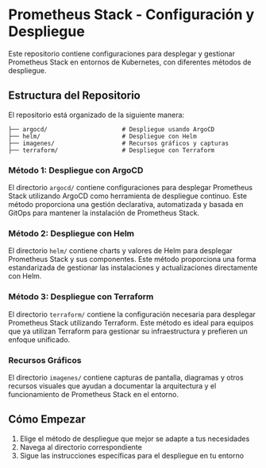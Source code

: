 # Prometheus Stack - Configuración y Despliegue

Este repositorio contiene configuraciones para desplegar y gestionar Prometheus Stack en entornos de Kubernetes, con diferentes métodos de despliegue.

## Estructura del Repositorio
El repositorio está organizado de la siguiente manera:
```
├── argocd/                     # Despliegue usando ArgoCD
├── helm/                       # Despliegue con Helm
├── imagenes/                   # Recursos gráficos y capturas
├── terraform/                  # Despliegue con Terraform
```

### Método 1: Despliegue con ArgoCD
El directorio `argocd/` contiene configuraciones para desplegar Prometheus Stack utilizando ArgoCD como herramienta de despliegue continuo. Este método proporciona una gestión declarativa, automatizada y basada en GitOps para mantener la instalación de Prometheus Stack.

### Método 2: Despliegue con Helm
El directorio `helm/` contiene charts y valores de Helm para desplegar Prometheus Stack y sus componentes. Este método proporciona una forma estandarizada de gestionar las instalaciones y actualizaciones directamente con Helm.

### Método 3: Despliegue con Terraform
El directorio `terraform/` contiene la configuración necesaria para desplegar Prometheus Stack utilizando Terraform. Este método es ideal para equipos que ya utilizan Terraform para gestionar su infraestructura y prefieren un enfoque unificado.

### Recursos Gráficos
El directorio `imagenes/` contiene capturas de pantalla, diagramas y otros recursos visuales que ayudan a documentar la arquitectura y el funcionamiento de Prometheus Stack en el entorno.

## Cómo Empezar
1. Elige el método de despliegue que mejor se adapte a tus necesidades
2. Navega al directorio correspondiente
3. Sigue las instrucciones específicas para el despliegue en tu entorno
